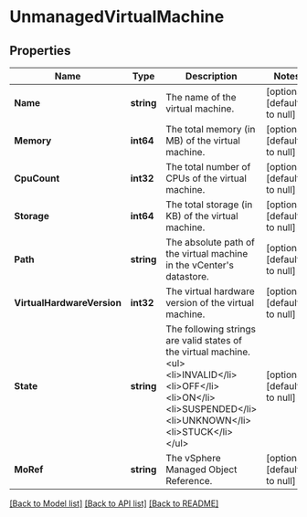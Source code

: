 # UnmanagedVirtualMachine

## Properties
Name | Type | Description | Notes
------------ | ------------- | ------------- | -------------
**Name** | **string** | The name of the virtual machine. | [optional] [default to null]
**Memory** | **int64** | The total memory (in MB) of the virtual machine. | [optional] [default to null]
**CpuCount** | **int32** | The total number of CPUs of the virtual machine. | [optional] [default to null]
**Storage** | **int64** | The total storage (in KB) of the virtual machine. | [optional] [default to null]
**Path** | **string** | The absolute path of the virtual machine in the vCenter&#39;s datastore. | [optional] [default to null]
**VirtualHardwareVersion** | **int32** | The virtual hardware version of the virtual machine. | [optional] [default to null]
**State** | **string** | The following strings are valid states of the virtual machine. &lt;ul&gt; &lt;li&gt;INVALID&lt;/li&gt; &lt;li&gt;OFF&lt;/li&gt; &lt;li&gt;ON&lt;/li&gt; &lt;li&gt;SUSPENDED&lt;/li&gt; &lt;li&gt;UNKNOWN&lt;/li&gt; &lt;li&gt;STUCK&lt;/li&gt; &lt;/ul&gt; | [optional] [default to null]
**MoRef** | **string** | The vSphere Managed Object Reference. | [optional] [default to null]

[[Back to Model list]](../README.md#documentation-for-models) [[Back to API list]](../README.md#documentation-for-api-endpoints) [[Back to README]](../README.md)


